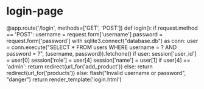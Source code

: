 # login-page
@app.route('/login', methods=['GET', 'POST'])
def login():
    if request.method == 'POST':
        username = request.form['username']
        password = request.form['password']
        with sqlite3.connect("database.db") as conn:
            user = conn.execute("SELECT * FROM users WHERE username = ? AND password = ?", (username, password)).fetchone()
        if user:
            session['user_id'] = user[0]
            session['role'] = user[4]
            session['name'] = user[1]
            if user[4] == 'admin':
                return redirect(url_for('add_product'))
            else:
                return redirect(url_for('products'))
        else:
            flash("Invalid username or password", "danger")
    return render_template('login.html')
